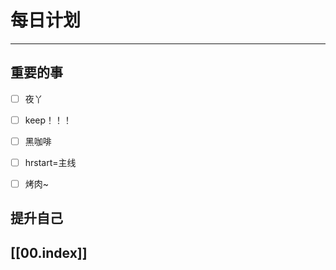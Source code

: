 
# 每日计划
---
## 重要的事

- [ ]    夜丫
- [ ]   keep！！！
- [ ]  黑咖啡
- [ ] hrstart=主线
- [ ] 烤肉~



## 提升自己

  



## [[00.index]]










